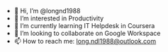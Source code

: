 - 👋 Hi, I’m @longnd1988
- 👀 I’m interested in Productivity
- 🌱 I’m currently learning IT Helpdesk in Coursera
- 💞️ I’m looking to collaborate on Google Workspace
- 📫 How to reach me: long.ndl1988@outlook.com

<!---
longnd1988/longnd1988 is a ✨ special ✨ repository because its `README.md` (this file) appears on your GitHub profile.
You can click the Preview link to take a look at your changes.
--->
